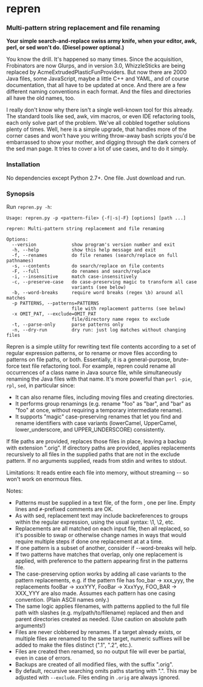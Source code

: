 repren
======

### Multi-pattern string replacement and file renaming

**Your simple search-and-replace swiss army knife, when your editor, awk, perl,
or sed won't do. (Diesel power optional.)**

You know the drill. It's happened so many times. Since the acquisition,
Frobinators are now Glurps, and in version 3.0, WhizzleSticks are being
replaced by AcmeExtrudedPlasticFunProviders. But now there are 2000 Java files,
some JavaScript, maybe a little C++ and YAML, and of course documentation, that
all have to be updated at once. And there are a few different naming
conventions in each format. And the files and directories all have the old
names, too.

I really don't know why there isn't a single well-known tool for this already.
The standard tools like sed, awk, vim macros, or even IDE refactoring tools,
each only solve part of the problem. We've all cobbled together solutions
plenty of times. Well, here is a simple upgrade, that handles more of the
corner cases and won't have you writing throw-away bash scripts you'd be
embarrassed to show your mother, and digging through the dark corners of the
sed man page. It tries to cover a lot of use cases, and to do it simply.

### Installation

No dependencies except Python 2.7+. One file. Just download and run.


### Synopsis

Run `repren.py -h`:

    Usage: repren.py -p <pattern-file> {-f|-s|-F} [options] [path ...]
    
    repren: Multi-pattern string replacement and file renaming
    
    Options:
      --version             show program's version number and exit
      -h, --help            show this help message and exit
      -f, --renames         do file renames (search/replace on full pathnames)
      -s, --contents        do search/replace on file contents
      -F, --full            do renames and search/replace
      -i, --insensitive     match case-insensitively
      -c, --preserve-case   do case-preserving magic to transform all case
                            variants (see below)
      -b, --word-breaks     require word breaks (regex \b) around all matches
      -p PATTERNS, --patterns=PATTERNS
                            file with replacement patterns (see below)
      -x OMIT_PAT, --exclude=OMIT_PAT
                            file/directory name regex to exclude
      -t, --parse-only      parse patterns only
      -n, --dry-run         dry run: just log matches without changing files


Repren is a simple utility for rewriting text file contents according to a set
of regular expression patterns, or to rename or move files according to
patterns on file paths, or both. Essentially, it is a general-purpose,
brute-force text file refactoring tool. For example, repren could rename all
occurrences of a class name in Java source file, while simultaneously renaming
the Java files with that name. It's more powerful than `perl -pie`, `rpl`,
`sed`, in particular since:

- It can also rename files, including moving files and creating directories.
- It performs group renamings (e.g. rename "foo" as "bar", and "bar" as "foo"
  at once, without requiring a temporary intermediate rename).
- It supports "magic" case-preserving renames that let you find and rename
  identifiers with case variants (lowerCamel, UpperCamel, lower_underscore, and
  UPPER_UNDERSCORE) consistently.

If file paths are provided, replaces those files in place, leaving a backup
with extension ".orig". If directory paths are provided, applies replacements
recursively to all files in the supplied paths that are not in the exclude
pattern. If no arguments supplied, reads from stdin and writes to stdout.

Limitations: It reads entire each file into memory, without streaming -- so
won't work on enormous files.

Notes:

- Patterns must be supplied in a text file, of the form <regex><tab><replacement>,
  one per line. Empty lines and `#`-prefixed comments are OK.
- As with sed, replacement text may include backreferences to groups within the
  regular expression, using the usual syntax: \1, \2, etc.
- Replacements are all matched on each input file, then all replaced, so it's
  possible to swap or otherwise change names in ways that would require
  multiple steps if done one replacement at at a time.
- If one pattern is a subset of another, consider if --word-breaks will help.
- If two patterns have matches that overlap, only one replacement is applied,
  with preference to the pattern appearing first in the patterns file.
- The case-preserving option works by adding all case variants to the pattern
  replacements, e.g. if the pattern file has foo_bar -> xxx_yyy, the
  replacements fooBar -> xxxYYY, FooBar -> XxxYyy, FOO_BAR -> XXX_YYY are also
  made. Assumes each pattern has one casing convention. (Plain ASCII names only.)
- The same logic applies filenames, with patterns applied to the full file path
  with slashes (e.g. my/path/to/filename) replaced and then and parent
  directories created as needed. (Use caution on absolute path arguments!)
- Files are never clobbered by renames. If a target already exists, or multiple
  files are renamed to the same target, numeric suffixes will be added to make
  the files distinct (".1", ".2", etc.).
- Files are created then renamed, so no output file will ever be partial, even
  in case of errors.
- Backups are created of all modified files, with the suffix ".orig".
- By default, recursive searching omits paths starting with ".". This may be
  adjusted with `--exclude`. Files ending in `.orig` are always ignored.


